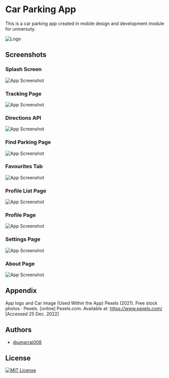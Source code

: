 
# Car Parking App

This is a car parking app created in mobile design and development module for universuty.

![Logo](https://github.com/umarraj008/Car-Parking-App/blob/master/app/src/main/app_logo_icon-playstore.png)


## Screenshots

### Splash Screen
![App Screenshot](https://github.com/umarraj008/Car-Parking-App/blob/master/Screenshots/Screenshot_20221225_163318.png)

### Tracking Page
![App Screenshot](https://github.com/umarraj008/Car-Parking-App/blob/master/Screenshots/Screenshot_20221225_163841.png)

### Directions API
![App Screenshot](https://github.com/umarraj008/Car-Parking-App/blob/master/Screenshots/Screenshot_20221225_164722.png)

### Find Parking Page
![App Screenshot](https://github.com/umarraj008/Car-Parking-App/blob/master/Screenshots/Screenshot_20221225_164848.png)

### Favourites Tab
![App Screenshot](https://github.com/umarraj008/Car-Parking-App/blob/master/Screenshots/Screenshot_20221225_164949.png)

### Profile List Page
![App Screenshot](https://github.com/umarraj008/Car-Parking-App/blob/master/Screenshots/Screenshot_20221225_165024.png)

### Profile Page
![App Screenshot](https://github.com/umarraj008/Car-Parking-App/blob/master/Screenshots/Screenshot_20221225_165102.png)

### Settings Page
![App Screenshot](https://github.com/umarraj008/Car-Parking-App/blob/master/Screenshots/Screenshot_20221225_165147.png)

### About Page
![App Screenshot](https://github.com/umarraj008/Car-Parking-App/blob/master/Screenshots/Screenshot_20221225_165201.png)


## Appendix

App logo and Car image (Used Within the App)
Pexels (2021). Free stock photos · Pexels. [online] Pexels.com. Available at:
https://www.pexels.com/ [Accessed 25 Dec. 2022]


## Authors

- [@umarraj008](https://github.com/umarraj008)


## License

[![MIT License](https://img.shields.io/badge/License-MIT-green.svg)](https://choosealicense.com/licenses/mit/)

